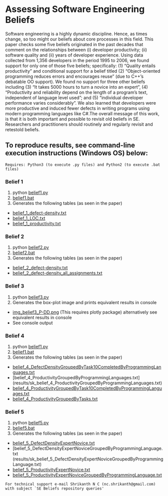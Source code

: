 # Assessing Software Engineering Beliefs

Software engineering is a highly dynamic discipline. Hence, as times change, so too might our beliefs about core processes in this field. This paper checks some five beliefs originated in the past decades that comment on the relationships between (i) developer productivity; (ii) software quality and (ii) years of developer experience. Using  data  collected  from  1,356  developers  in  the  period  1995  to  2006,  we  found support for only one of those five beliefs; specifically: (1) “Quality entails productivity” and conditional support for a belief titled (2) “Object-oriented programming reduces errors and encourages reuse” (due to C++’s debatable OO support). We found no support for three other beliefs including (3) “It takes 5000 hours to turn a novice into an expert”, (4) “Productivity and reliability depend on the length of a program’s text, independent of language level used”; and (5) “individual developer performance varies considerably”. We also learned that developers were more productive and induced fewer defects in writing programs using modern programming languages like C#.The overall message of this work, is that it is both important and possible to revisit old beliefs in SE. Researchers and practitioners should routinely and regularly revisit and retestold beliefs.

## To reproduce results, see command-line execution instructions (Windows OS) below:

```
Requires: Python3 (to execute .py files) and Python2 (to execute .bat files)
```

### Belief 1

1. python [belief1.py](belief1.py)
2. [belief1.bat](belief1.bat)
3. Generates the following tables (as seen in the paper)
* [belief_1_defect-density.txt](results/sk_belief_1_defect-density.txt)
* [belief_1_LOC.txt](results/sk_belief_1_LOC.txt)
* [belief_1_productivity.txt](results/sk_belief_1_productivity.txt)

### Belief 2

1. python [belief2.py](belief2.py)
2. [belief2.bat](belief2.bat)
3. Generates the following tables (as seen in the paper)
* [belief_2_defect-density.txt](results/sk_belief_2_defect-density.txt)
* [belief_2_defect-density_all_assignments.txt](results/sk_belief_2_defect-density_all_assignments.txt)

### Belief 3

1. python [belief3.py](belief3.py)
2. Generates the box-plot image and prints equivalent results in console
* [img_belief3_P-DD.png](png/img_belief3_P-DD.png) (This requires plotly package) alternatively see equivalent results in console
* See console output

### Belief 4

1. python [belief1.py](belief1.py)
2. [belief1.bat](belief1.bat)
3. Generates the following tables (as seen in the paper)
* [belief_4_DefectDensityGroupedByTask10CompletedByProgrammingLanguages.txt](results/sk_belief_4_DefectDensityGroupedByTask10CompletedByProgrammingLanguages.txt)
* [belief_4_ProductivityGroupedByProgrammingLanguages.txt] (results/sk_belief_4_ProductivityGroupedByProgrammingLanguages.txt)
* [belief_4_ProductivityGroupedByTask10CompletedByProgrammingLanguages.txt](results/sk_belief_4_ProductivityGroupedByTask10CompletedByProgrammingLanguages.txt)
* [belief_4_ProductivityGroupedByTasks.txt](results/sk_belief_4_ProductivityGroupedByTasks.txt)

### Belief 5

1. python [belief5.py](belief5.py)
2. [belief5.bat](belief1.bat)
3. Generates the following tables (as seen in the paper)
* [belief_5_DefectDensityExpertNovice.txt](results/sk_belief_5_DefectDensityExpertNovice.txt)
* [belief_5_DefectDensityExpertNoviceGroupedByProgrammingLanguage.txt (results/sk_belief_5_DefectDensityExpertNoviceGroupedByProgrammingLanguage.txt)
* [belief_5_ProductivityExpertNovice.txt](results/sk_belief_5_ProductivityExpertNovice.txt)
* [belief_5_ProductivityExpertNoviceGroupedByProgrammingLanguage.txt](results/sk_belief_5_ProductivityExpertNoviceGroupedByProgrammingLanguage.txt)

```
For technical support e-mail Shrikanth N C (nc.shrikanth@gmail.com) with subject `SE Beliefs repository queries'
```
